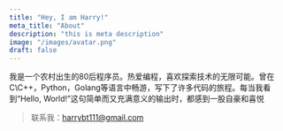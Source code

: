 ```yaml
---
title: "Hey, I am Harry!"
meta_title: "About"
description: "this is meta description"
image: "/images/avatar.png"
draft: false
---
```


我是一个农村出生的80后程序员。热爱编程，喜欢探索技术的无限可能。曾在C\C++，Python，Golang等语言中畅游，写下了许多代码的旅程。每当我看到“Hello, World!”这句简单而又充满意义的输出时，都感到一股自豪和喜悦

> 联系我：harrybt111@gmail.com

